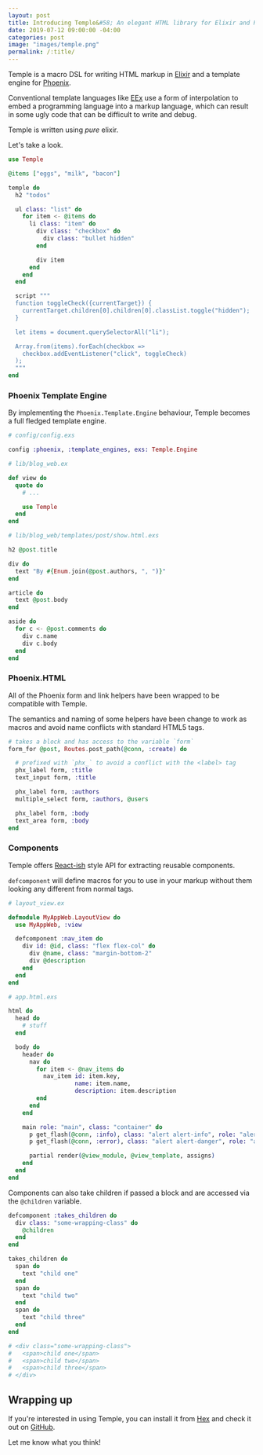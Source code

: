 ```yaml
---
layout: post
title: Introducing Temple&#58; An elegant HTML library for Elixir and Phoenix
date: 2019-07-12 09:00:00 -04:00
categories: post
image: "images/temple.png"
permalink: /:title/
---
```


Temple is a macro DSL for writing HTML markup in [Elixir](https://elixir-lang.org) and a template engine for [Phoenix](https://phoenixframework.org/).

Conventional template languages like [EEx](https://hexdocs.pm/eex/EEx.html) use a form of interpolation to embed a programming language into a markup language, which can result in some ugly code that can be difficult to write and debug.

Temple is written using _pure_ elixir.

Let's take a look.

```elixir
use Temple

@items ["eggs", "milk", "bacon"]

temple do
  h2 "todos"

  ul class: "list" do
    for item <- @items do
      li class: "item" do
        div class: "checkbox" do
          div class: "bullet hidden"
        end

        div item
      end
    end
  end

  script """
  function toggleCheck({currentTarget}) {
    currentTarget.children[0].children[0].classList.toggle("hidden");
  }

  let items = document.querySelectorAll("li");

  Array.from(items).forEach(checkbox =>
    checkbox.addEventListener("click", toggleCheck)
  );
  """
end
```

### Phoenix Template Engine

By implementing the `Phoenix.Template.Engine` behaviour, Temple becomes a full fledged template engine.

```elixir
# config/config.exs

config :phoenix, :template_engines, exs: Temple.Engine
```

```elixir
# lib/blog_web.ex

def view do
  quote do
    # ...

    use Temple
  end
end
```

```elixir
# lib/blog_web/templates/post/show.html.exs

h2 @post.title

div do
  text "By #{Enum.join(@post.authors, ", ")}"
end

article do
  text @post.body
end

aside do
  for c <- @post.comments do
    div c.name
    div c.body
  end
end
```

### Phoenix.HTML

All of the Phoenix form and link helpers have been wrapped to be compatible with Temple.

The semantics and naming of some helpers have been change to work as macros and avoid name conflicts with standard HTML5 tags.

```elixir
# takes a block and has access to the variable `form`
form_for @post, Routes.post_path(@conn, :create) do

  # prefixed with `phx_` to avoid a conflict with the <label> tag
  phx_label form, :title
  text_input form, :title

  phx_label form, :authors
  multiple_select form, :authors, @users

  phx_label form, :body
  text_area form, :body
end
```

### Components

Temple offers [React-ish](https://reactjs.org) style API for extracting reusable components. 

`defcomponent` will define macros for you to use in your markup without them looking any different from normal tags.

```elixir
# layout_view.ex

defmodule MyAppWeb.LayoutView do
  use MyAppWeb, :view

  defcomponent :nav_item do
    div id: @id, class: "flex flex-col" do
      div @name, class: "margin-bottom-2"
      div @description
    end
  end
end

# app.html.exs

html do
  head do
    # stuff
  end

  body do
    header do
      nav do
        for item <- @nav_items do
          nav_item id: item.key,
                   name: item.name,
                   description: item.description
        end
      end
    end

    main role: "main", class: "container" do
      p get_flash(@conn, :info), class: "alert alert-info", role: "alert"
      p get_flash(@conn, :error), class: "alert alert-danger", role: "alert"

      partial render(@view_module, @view_template, assigns)
    end
  end
end
```

Components can also take children if passed a block and are accessed via the `@children` variable.

```elixir
defcomponent :takes_children do
  div class: "some-wrapping-class" do
    @children
  end
end

takes_children do
  span do
    text "child one"
  end
  span do
    text "child two"
  end
  span do
    text "child three"
  end
end

# <div class="some-wrapping-class">
#   <span>child one</span>
#   <span>child two</span>
#   <span>child three</span>
# </div>
```

## Wrapping up

If you're interested in using Temple, you can install it from [Hex](https://hex.pm/packages/temple) and check it out on [GitHub](https://github.com/mhanberg/temple).

Let me know what you think!
